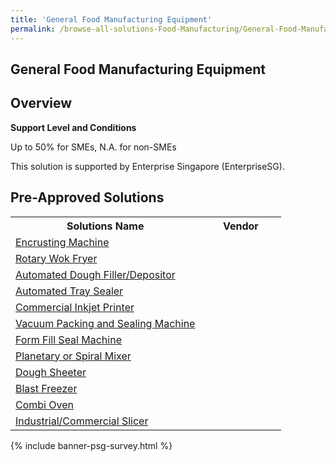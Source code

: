 ```yaml
---
title: 'General Food Manufacturing Equipment'
permalink: /browse-all-solutions-Food-Manufacturing/General-Food-Manufacturing-Equipment
---
```


## General Food Manufacturing Equipment
## Overview

**Support Level and Conditions**

Up to 50% for SMEs, N.A. for non-SMEs

This solution is supported by Enterprise Singapore (EnterpriseSG).

## Pre-Approved Solutions

<table>
<tr>
<th style='width: auto;'><b>Solutions Name</b></th>
<th style='width: 30%;'><b>Vendor</b></th>
</tr>
<tr>
<td><a href='/productivity-solutions-grant/solutionrepo/solution975' target='_blank'>Encrusting Machine</a><br></td>
<td></td>
</tr>
<tr>
<td><a href='/productivity-solutions-grant/solutionrepo/solution985' target='_blank'>Rotary Wok Fryer</a><br></td>
<td></td>
</tr>
<tr>
<td><a href='/productivity-solutions-grant/solutionrepo/solution992' target='_blank'>Automated Dough Filler/Depositor</a><br></td>
<td></td>
</tr>
<tr>
<td><a href='/productivity-solutions-grant/solutionrepo/solution993' target='_blank'>Automated Tray Sealer</a><br></td>
<td></td>
</tr>
<tr>
<td><a href='/productivity-solutions-grant/solutionrepo/solution994' target='_blank'>Commercial Inkjet Printer</a><br></td>
<td></td>
</tr>
<tr>
<td><a href='/productivity-solutions-grant/solutionrepo/solution995' target='_blank'>Vacuum Packing and Sealing Machine</a><br></td>
<td></td>
</tr>
<tr>
<td><a href='/productivity-solutions-grant/solutionrepo/solution996' target='_blank'>Form Fill Seal Machine</a><br></td>
<td></td>
</tr>
<tr>
<td><a href='/productivity-solutions-grant/solutionrepo/solution997' target='_blank'>Planetary or Spiral Mixer</a><br></td>
<td></td>
</tr>
<tr>
<td><a href='/productivity-solutions-grant/solutionrepo/solution998' target='_blank'>Dough Sheeter</a><br></td>
<td></td>
</tr>
<tr>
<td><a href='/productivity-solutions-grant/solutionrepo/solution999' target='_blank'>Blast Freezer</a><br></td>
<td></td>
</tr>
<tr>
<td><a href='/productivity-solutions-grant/solutionrepo/solution1000' target='_blank'>Combi Oven</a><br></td>
<td></td>
</tr>
<tr>
<td><a href='/productivity-solutions-grant/solutionrepo/solution1085' target='_blank'>Industrial/Commercial Slicer</a><br></td>
<td></td>
</tr>
</table>

{% include banner-psg-survey.html %}

